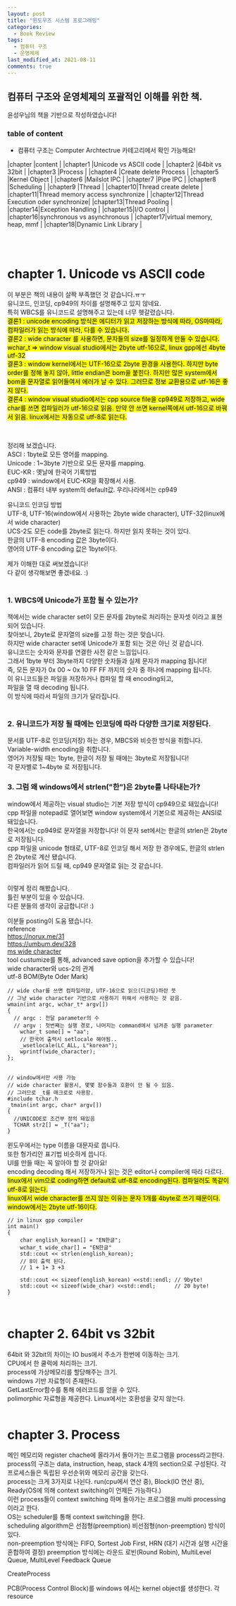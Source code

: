 ```yaml
---
layout: post
title: "윈도우즈 시스템 프로그래밍"
categories:
  - Book Review
tags:
  - 컴퓨터 구조
  - 운영체제
last_modified_at: 2021-08-11
comments: true
---
```


## 컴퓨터 구조와 운영체제의 포괄적인 이해를 위한 책.
윤성우님의 책을 기반으로 작성하였습니다!<br>

### table of content
- 컴퓨터 구조는 Computer Archtectrue 카테고리에서 확인 가능해요!

|chapter  |content                          |
|chapter1 |Unicode vs ASCII code            |
|chapter2 |64bit vs 32bit                   |
|chapter3 |Process                          |
|chapter4 |Create delete Process            |
|chapter5 |Kernel Object                    |
|chapter6 |Mailslot IPC                     |
|chapter7 |Pipe IPC                         |
|chapter8 |Scheduling                       |
|chapter9 |Thread                           |
|chapter10|Thread create delete             |
|chapter11|Thread memory access synchronize |
|chapter12|Thread Execution oder synchronize|
|chapter13|Thread Pooling                   |
|chapter14|Exception Handling               |
|chapter15|I/O control                      |
|chapter16|synchronous vs asynchronous      |
|chapter17|virtual memory, heap, mmf        |
|chapter18|Dynamic Link Library             |

<br>
<br>

# chapter 1.  Unicode vs ASCII code
이 부분은 책의 내용이 살짝 부족했던 것 같습니다.ㅠㅜ<br>
유니코드, 인코딩, cp949의 차이를 설명해주고 있지 않네요.<br>
특히 WBCS를 유니코드로 설명해주고 있는데 너무 헷갈렸습니다.<br>
<mark>
결론1 : unicode encoding 방식은 에디터가 읽고 저장하는 방식에 따라, OS마따라, 컴파일러가 읽는 방식에 따라, 다를 수 있습니다. <br>
결론2 : wide character 를 사용하면, 문자들의 size를 일정하게 만들 수 있습니다. wchar_t => window visual studio에서는 2byte utf-16으로, linux gpp에선 4byte utf-32<br>
결론3 : window kernel에서는 UTF-16으로 2byte 환경을 사용한다. 하지만 byte order를 정해 놓지 않아, little endian은 bom을 붙힌다. 하지만 많은 system에서 bom을 문자열로 읽어들여서 에러가 날 수 있다. 그러므로 정보 교환용으로 utf-16은 좋지 않다.<br>
결론4 : window visual studio에서는 cpp source file을 cp949로 저장하고, wide char를 쓰면 컴파일러가 utf-16으로 읽음. 만약 안 쓰면 kernel쪽에서 utf-16으로 바꿔서 읽음. linux에서는 자동으로 utf-8로 읽는다.
<br>
</mark>


<br>


정리해 보겠습니다.<br>
ASCI    : 1byte로 모든 영어를 mapping.<br>
Unicode : 1~3byte 기반으로 모든 문자를 mapping.<br>
EUC-KR  : 옛날에 한국어 기록방법 <br>
cp949   : window에서 EUC-KR을 확장해서 사용.<br>
ANSI    : 컴퓨터 내부 system의 default값. 우리나라에서는 cp949<br>

유니코드 인코딩 방법<br>
UTF-8, UTF-16$($window에서 사용하는 2byte wide character$)$, UTF-32$($linux에서 wide character$)$<br>
UCS-2도 모든 code를 2byte로 읽는다. 하지만 읽지 못하는 것이 있다.<br>
한글의 UTF-8 encoding 값은 3byte이다.<br>
영어의 UTF-8 encoding 값은 1byte이다.<br>

제가 이해한 대로 써보겠습니다! <br>
다 같이 생각해보면 좋겠네요.  :)<br>
<br>

### 1. WBCS에 Unicode가 포함 될 수 있는가?
책에서는 wide character set이 모든 문자를 2byte로 처리하는 문자셋 이라고 표현 되어 있습니다. <br>
찾아보니, 2byte로 문자열의 size를 고정 하는 것은 맞습니다.<br>
하지만 wide character set에 Unicode가 포함 되는 것은 아닌 것 같습니다. <br>
유니코드는 숫자와 문자를 연결한 사전 같은 느낌입니다.<br>
그래서 1byte 부터 3byte까지 다양한 숫자들과 실제 문자가 mapping 됩니다!<br>
즉, 모든 문자가 0x 00 ~ 0x 10 FF FF 까지의 숫자 중 하나에 mapping 됩니다.<br>
이 유니코드들은 파일을 ​저장하거나 컴파일 할 때 encoding되고,<br>
파일을 열 때 decoding 됩니다.<br>
이 방식에 따라서 파일의 크기가 달라집니다.<br>
<br>

### 2. 유니코드가 저장 될 때에는 인코딩에 따라 다양한 크기로 저장된다.<br>
문서를 UTF-8로 인코딩$($저장$)$ 하는 경우, MBCS와 비슷한 방식을 취합니다.<br>
Variable-width encoding을 취합니다.<br>
영어가 저장될 때는 1byte, 한글이 저장 될 때에는 3byte로 저장됩니다!<br>
각 문자별로 1~4byte 로 저장됩니다. 
<br>

### 3. 그럼 왜 windows에서 strlen$($"한"$)$은 2byte를 나타내는가?<br>
window에서 제공하는 visual studio는 기본 저장 방식이 cp949으로 돼있습니다!<br>
cpp 파일을 notepad로 열어보면 window system에서 기본으로 제공하는 ANSI로 돼있습니다.<br>
한국에서는 cp949로 문자열을 저장합니다! 이 문자 set에서는 한글의 strlen은 2byte로 저장됩니다. <br>
cpp 파일을 unicode 형태로, UTF-8로 인코딩 해서 저장 한 경우에도, 한글의 strlen은 2byte로 계산 됐습니다.<br>
컴파일러가 읽어 드릴 때, cp949 문자열로 읽는 것 같습니다. <br>
<br>

이렇게 정리 해봤습니다.<br>
틀린 부분이 있을 수 있습니다.<br>
다른 분들의 생각이 궁금합니다! :) <br>

이분들 posting이 도움 됐습니다. <Br>
reference<br>
<a href = "https://norux.me/31">https://norux.me/31</a><br>
<a href = "https://umbum.dev/328">https://umbum.dev/328</a><br>
<a href = "https://docs.microsoft.com/en-us/cpp/c-language/multibyte-and-wide-characters?view=msvc-16">ms wide character  </a><br>
<a herf = "http://www.liangshunet.com/en/202003/567276536.htm">
tool custumize를 통해, advanced save option을 추가할 수 있습니다!</a><br>
<a herf = "https://en.wikipedia.org/wiki/Wide_character">wide character와 ucs-2의 관계</a><br>
<a herf = "https://brownbears.tistory.com/124">utf-8 BOM(Byte Oder Mark)</a>
<br>

```
// wide char를 쓰면 컴파일러얌, UTF-16으로 읽으(디코딩)하란 뜻
// 그냥 wide character 기반으로 사용하기 위해서 사용하는 것 같음.
wmain(int argc, wchar_t* argv[])
{
  // argc : 전달 parameter의 수
  // argv : 첫번째는 실행 경로, 나머지는 command에서 넘겨준 실행 parameter
    wchar_t some[] = "aa";
    // 한국어 출력시 setlocale 해야됨..
    _wsetlocale(LC_ALL, L"korean");
    wprintf(wide_character);
};


// window에서만 사용 가능
// wide character 활용시, 몇몇 함수들과 호환이 안 될 수 있음.
// 그러므로 _t를 매크로로 사용함.
#include tchar.h
_tmain(int argc, char* argv[])
{
  //UNICODE로 조건부 정의 돼있음
  TCHAR str2[] = _T("aa");
}
```
윈도우에서는 type 이름을 대문자로 씁니다.<br> 
또한 헝가리안 표기법 비슷하게 씁니다.<br>
UI를 만들 때는 꼭 알아야 할 것 같아요!<br>
encoding decoding 해서 저장하거나 읽는 것은 editor나 compiler에 따라 다르다.<br>
<mark>linux에서 vim으로 coding하면 default로 utf-8로 encoding된다. 컴파일러도 똑같이 utf-8로 읽는다. </mark><br>
<mark>linux에서 wide character를 쓰지 않는 이유는 문자 1개를 4byte로 쓰기 때문이다. window에서는 2byte utf-16이다.</mark><br>

```
// in linux gpp compiler
int main()
{
    char english_korean[] = "EN한글";
    wchar_t wide_char[] = "EN한글"
    std::cout << strlen(english_korean);
    // 8이 출력 된다. 
    // 1 + 1+ 3 +3 

    std::cout << sizeof(english_korean) <<std::endl; // 9byte!
    std::cout << sizeof(wide_char) <<std::endl;      // 20 byte!
}
```
<br>

# chapter 2.  64bit vs 32bit
64bit 와 32bit의 차이는 IO bus에서 주소가 한번에 이동하는 크기.<br>
CPU에서 한 쿨럭에 처리하는 크기.<br>
process에 가상메모리를 할당해주는 크기.<br>
windows 기반 자료형이 존재한다.<br>
GetLastError함수를 통해 에러코드를 얻을 수 있다.<br>
polimorphic 자료형을 제공한다. Linux에서는 호환성을 갖지 않는다.<br>
<br>

# chapter 3.  Process
메인 메모리와 register chache에 올라가서 돌아가는 프로그램을 process라고한다. <br>
process의 구조는 data, instruction, heap, stack 4개의 section으로 구성된다. 각 프로세스들은 독립된 우선순위와 메모리 공간을 갖는다.<br>
process는 크게 3가지로 나뉜다. run$($cpu에서 연산 중$)$, Block$($IO 연산 중$)$, Ready$($OS에 의해 context switching이 언제든 가능하다.$)$<br>
이런 process들이 context switching 하며 돌아가는 프로그램을 multi processing이라고 한다.<br>
OS는 scheduler를 통해 context switching을 한다.<br>
scheduling algorithm은 선점형$($preemption$)$ 비선점형$($non-preemption$)$ 방식이 있다.<br>
non-preemption 방식에는 FIFO, Sortest Job First, HRN $($대기 시간과 실행 시간을 혼합하여 결정$)$
preemption 방식에는 라운드 로빈$($Round Robin$)$, MultiLevel Queue, MultiLevel Feedback Queue



CreateProcess

PCB$($Process Control Block$)$를 windows 에서는 kernel object를 생성한다. 
각 resource